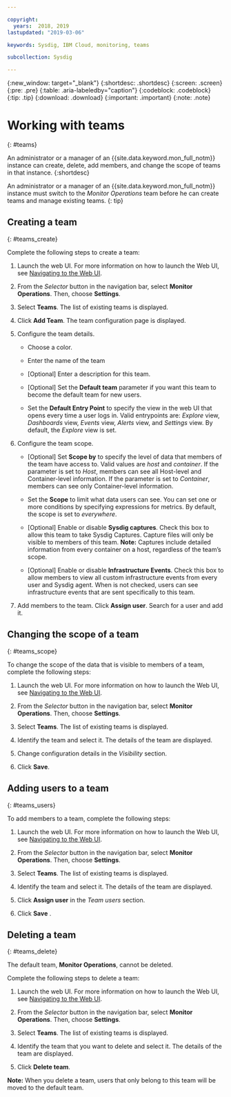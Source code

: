 ```yaml
---

copyright:
  years:  2018, 2019
lastupdated: "2019-03-06"

keywords: Sysdig, IBM Cloud, monitoring, teams

subcollection: Sysdig

---
```


{:new_window: target="_blank"}
{:shortdesc: .shortdesc}
{:screen: .screen}
{:pre: .pre}
{:table: .aria-labeledby="caption"}
{:codeblock: .codeblock}
{:tip: .tip}
{:download: .download}
{:important: .important}
{:note: .note}

# Working with teams
{: #teams}

An administrator or a manager of an {{site.data.keyword.mon_full_notm}} instance can create, delete, add members, and change the scope of teams in that instance. 
{:shortdesc} 

An administrator or a manager of an {{site.data.keyword.mon_full_notm}} instance must switch to the *Monitor Operations* team before he can create teams and manage existing teams.
{: tip}

## Creating a team
{: #teams_create}

Complete the following steps to create a team:

1. Launch the web UI. For more information on how to launch the Web UI, see [Navigating to the Web UI](/docs/services/Monitoring-with-Sysdig?topic=Sysdig-launch#launch). 
    
2. From the *Selector* button in the navigation bar, select **Monitor Operations**. Then, choose **Settings**.

3. Select **Teams**. The list of existing teams is displayed.

4. Click **Add Team**. The team configuration page is displayed.

5. Configure the team details. 

    * Choose a color.

    * Enter the name of the team

    * [Optional] Enter a description for this team.

    * [Optional] Set the **Default team** parameter if you want this team to become the default team for new users.

    * Set the **Default Entry Point** to specify the view in the web UI that opens every time a user logs in. Valid entrypoints are: *Explore* view, *Dashboards* view, *Events* view, *Alerts* view, and *Settings* view. By default, the *Explore* view is set.

6. Configure the team scope. 

    * [Optional] Set **Scope by** to specify the level of data that members of the team have access to. Valid values are *host* and *container*. If the parameter is set to *Host*, members can see all Host-level and Container-level information. If the parameter is set to *Container*, members can see only Container-level information.

    * Set the **Scope** to limit what data users can see. You can set one or more conditions by specifying expressions for metrics. By default, the scope is set to *everywhere*.
	
    * [Optional] Enable or disable **Sysdig captures**. Check this box to allow this team to take Sysdig Captures. Capture files will only be visible to members of this team. **Note:** Captures include detailed information from every container on a host, regardless of the team’s scope.

    * [Optional] Enable or disable **Infrastructure Events**. Check this box to allow members to view all custom infrastructure events from every user and Sysdig agent. When is not checked, users can see infrastructure events that are sent specifically to this team. 

6. Add members to the team. Click **Assign user**. Search for a user and add it.



## Changing the scope of a team
{: #teams_scope}

To change the scope of the data that is visible to members of a team, complete the following steps: 

1. Launch the web UI. For more information on how to launch the Web UI, see [Navigating to the Web UI](/docs/services/Monitoring-with-Sysdig?topic=Sysdig-launch#launch). 
    
2. From the *Selector* button in the navigation bar, select **Monitor Operations**. Then, choose **Settings**.

3. Select **Teams**. The list of existing teams is displayed.

4. Identify the team and select it. The details of the team are displayed.

5. Change configuration details in the *Visibility* section.

6. Click **Save**. 


## Adding users to a team
{: #teams_users}

To add members to a team, complete the following steps: 

1. Launch the web UI. For more information on how to launch the Web UI, see [Navigating to the Web UI](/docs/services/Monitoring-with-Sysdig?topic=Sysdig-launch#launch). 
    
2. From the *Selector* button in the navigation bar, select **Monitor Operations**. Then, choose **Settings**.

3. Select **Teams**. The list of existing teams is displayed.

4. Identify the team and select it. The details of the team are displayed.

5. Click **Assign user** in the *Team users* section.

6. Click **Save** . 


## Deleting a team
{: #teams_delete}

The default team, **Monitor Operations**, cannot be deleted. 

Complete the following steps to delete a team:

1. Launch the web UI. For more information on how to launch the Web UI, see [Navigating to the Web UI](/docs/services/Monitoring-with-Sysdig?topic=Sysdig-launch#launch). 
    
2. From the *Selector* button in the navigation bar, select **Monitor Operations**. Then, choose **Settings**.

3. Select **Teams**. The list of existing teams is displayed.

4. Identify the team that you want to delete and select it. The details of the team are displayed.

5. Click **Delete team**.

**Note:** When you delete a team, users that only belong to this team will be moved to the default team.



